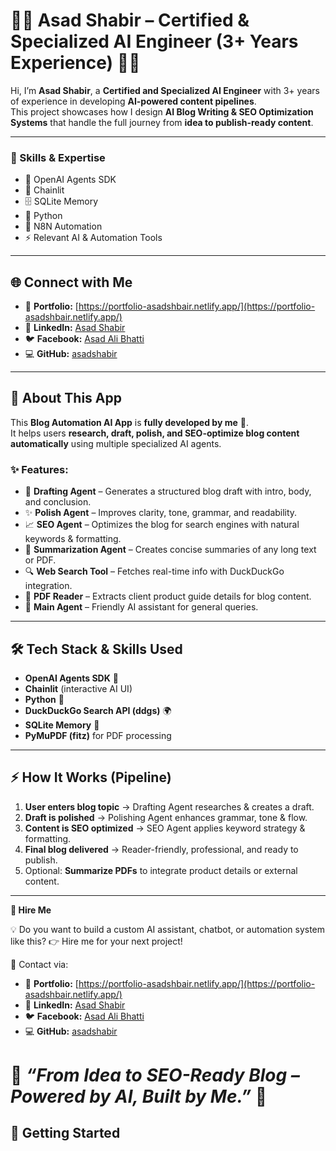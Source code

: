 # 👨‍💻 Asad Shabir – Certified & Specialized AI Engineer (3+ Years Experience) 🚀✨  

Hi, I’m **Asad Shabir**, a **Certified and Specialized AI Engineer** with 3+ years of experience in developing **AI-powered content pipelines**.  
This project showcases how I design **AI Blog Writing & SEO Optimization Systems** that handle the full journey from **idea to publish-ready content**.  

---
### 🌟 Skills & Expertise  
- 🤖 OpenAI Agents SDK  
- 🔗 Chainlit  
- 🗄️ SQLite Memory  
- 🐍 Python  
- 🔄 N8N Automation  
- ⚡ Relevant AI & Automation Tools  

---

## 🌐 Connect with Me  

- 📂 **Portfolio:** [https://portfolio-asadshbair.netlify.app/](https://portfolio-asadshbair.netlify.app/)  
- 💼 **LinkedIn:** [Asad Shabir](https://www.linkedin.com/in/asad-shabir-programmer110/)  
- 🐦 **Facebook:** [Asad Ali Bhatti](https://www.facebook.com/Asadalibhatti110)  
- 💻 **GitHub:** [asadshabir](https://github.com/asadshabir)  

---

## 📌 About This App  
This **Blog Automation AI App** is **fully developed by me** 💯.  
It helps users **research, draft, polish, and SEO-optimize blog content automatically** using multiple specialized AI agents.  

### ✨ Features:  
- 📝 **Drafting Agent** – Generates a structured blog draft with intro, body, and conclusion.  
- ✨ **Polish Agent** – Improves clarity, tone, grammar, and readability.  
- 📈 **SEO Agent** – Optimizes the blog for search engines with natural keywords & formatting.  
- 📄 **Summarization Agent** – Creates concise summaries of any long text or PDF.  
- 🔍 **Web Search Tool** – Fetches real-time info with DuckDuckGo integration.  
- 📑 **PDF Reader** – Extracts client product guide details for blog content.  
- 🤖 **Main Agent** – Friendly AI assistant for general queries.  

---

## 🛠 Tech Stack & Skills Used  
- **OpenAI Agents SDK** 🤖  
- **Chainlit** (interactive AI UI)  
- **Python** 🐍  
- **DuckDuckGo Search API (ddgs)** 🌍  
- **SQLite Memory** 💾  
- **PyMuPDF (fitz)** for PDF processing  

---

## ⚡ How It Works (Pipeline)  
1. **User enters blog topic** → Drafting Agent researches & creates a draft.  
2. **Draft is polished** → Polishing Agent enhances grammar, tone & flow.  
3. **Content is SEO optimized** → SEO Agent applies keyword strategy & formatting.  
4. **Final blog delivered** → Reader-friendly, professional, and ready to publish.  
5. Optional: **Summarize PDFs** to integrate product details or external content.  

---

**🤝 Hire Me**

💡 Do you want to build a custom AI assistant, chatbot, or automation system like this?
👉 Hire me for your next project!

📩 Contact via:
- 📂 **Portfolio:** [https://portfolio-asadshbair.netlify.app/](https://portfolio-asadshbair.netlify.app/)  
- 💼 **LinkedIn:** [Asad Shabir](https://www.linkedin.com/in/asad-shabir-programmer110/)  
- 🐦 **Facebook:** [Asad Ali Bhatti](https://www.facebook.com/Asadalibhatti110)  
- 💻 **GitHub:** [asadshabir](https://github.com/asadshabir)  

# 🌟 *“From Idea to SEO-Ready Blog – Powered by AI, Built by Me.”* 🌟

## 🚀 Getting Started  

